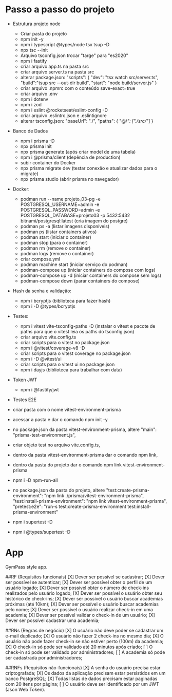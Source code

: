 # Passo a passo do projeto

- Estrutura projeto node
  - Criar pasta do projeto
  - npm init -y
  - npm i typescript @types/node tsx tsup -D
  - npx tsc --init
  - Arquivo tsconfig.json trocar "targe" para "es2020"
  - npm i fastify
  - criar arquivo app.ts na pasta src
  - criar arquivo server.ts na pasta src
  - alterar package.json:
      "scripts": {
        "dev": "tsx watch src/server.ts",
        "build":"tsup src --out-dir build",
        "start": "node build/server.js"
    }
  - criar arquivo .npmrc com o conteúdo save-exact=true
  - criar arquivo .env
  - npm i dotenv
  - npm i zod
  - npm i eslint @rocketseat/eslint-config -D
  - criar arquivo .eslintrc.json e .eslintignore
  - alterar tsconfig.json:
    "baseUrl": "./",
    "paths": {
      "@/*": ["./src/*"]
    }

- Banco de Dados
  - npm i prisma -D
  - npx prisma init
  - npx prisma generate (após criar model de uma tabela)
  - npm i @prisma/client (depência de production)
  - subir container do Docker
  - npx prisma migrate dev (testar conexão e atualizar dados para o migrate)
  - npx prisma studio (abrir prisma no navegador)

- Docker:
  - podman run --name projeto_03-pg -e POSTGRESQL_USERNAME=admin -e POSTGRESQL_PASSWORD=admin -e POSTGRESQL_DATABASE=projeto03 -p 5432:5432 bitnami/postgresql:latest (cria imagem do postgre)
  - podman ps -a (listar imagens disponíveis)
  - podman ps (listar containers ativos)
  - podman start <nome ou ID do container> (iniciar o container)
  - podman stop <nome ou ID do container> (para o container)
  - podman rm <nome ou ID do container> (remove o container)
  - podman logs <nome ou ID do container> (remove o container)
  - criar compose.yml
  - podman machine start (iniciar serviço do podman)
  - podman-compose up (iniciar containers do compose com logs)
  - podman-compose up -d (iniciar containers do compose sem logs)
  - podman-compose down (parar containers do compose)

- Hash da senha e validação:
  - npm i bcryptjs (biblioteca para fazer hash)
  - npm i -D @types/bcryptjs

- Testes:
  - npm i vitest vite-tsconfig-paths -D (instalar o vitest e pacote de paths para que o vitest leia os paths do tsconfig.json)
  - criar arquivo vite.config.ts
  - criar scripts para o vitest no package.json
  - npm i @vitest/coverage-v8 -D
  - criar scripts para o vitest coverage no package.json
  - npm i -D @vitest/ui
  - criar scripts para o vitest ui no package.json
  - npm i dayjs (biblioteca para trabalhar com data)

- Token JWT
  - npm i @fastify/jwt

- Testes E2E
 - criar pasta com o nome vitest-environment-prisma
 - acessar a pasta e dar o comando npm init -y
 - no package.json da pasta vitest-environment-prisma, altere "main": "prisma-test-environment.js",
 - criar objeto test no arquivo vite.config.ts,
 - dentro da pasta vitest-environment-prisma dar o comando npm link,
 - dentro da pasta do projeto dar o comando npm link vitest-environment-prisma
 - npm i -D npm-run-all
 - no package.json da pasta do projeto, altere "test:create-prisma-environment": "npm link ./prisma/vitest-environment-prisma", "test:install-prisma-environment": "npm link vitest-environment-prisma", "pretest:e2e": "run-s test:create-prisma-environment test:install-prisma-environment"
 - npm i supertest -D
 - npm i @types/supertest -D

# App

GymPass style app.

##RF (Requisitos funcionais)
[X] Dever ser possível se cadastrar;
[X] Dever ser possível se autenticar;
[X] Dever ser possível obter o perfil de um usuário logado;
[X] Dever ser possível obter o número de check-ins realizados pelo usuário logado;
[X] Dever ser possível o usuário obter seu histórico de check-ins;
[X] Dever ser possível o usuário buscar academias próximas (até 10km);
[X] Dever ser possível o usuário buscar academias pelo nome;
[X] Dever ser possível o usuário realizar check-in em uma academia;
[X] Dever ser possível validar o check-in de um usuário;
[X] Dever ser possível cadastrar uma academia;

##RNs (Regras de negócio)
[X] O usuário não deve poder se cadastrar um e-mail duplicado;
[X] O usuário não fazer 2 check-ins no mesmo dia;
[X] O usuário não pode fazer check-in se não estiver perto (100m) da academia;
[X] O check-in só pode ser validado até 20 minutos após criado;
[ ] O check-in só pode ser validado por administradores;
[ ] A academia só pode ser cadastrada por administradores;

##RNFs (Requisitos não-funcionais)
[X] A senha do usuário precisa estar criptografada;
[X] Os dados da aplicação precisam estar persistidos em um banco PostgreSQL;
[X] Todas listas de dados precisam estar paginadas com 20 itens por página;
[ ] O usuário deve ser identificado por um JWT (Json Web Token).